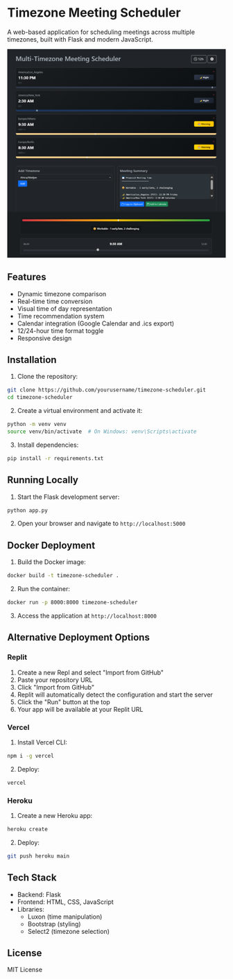 # Timezone Meeting Scheduler

A web-based application for scheduling meetings across multiple timezones, built with Flask and modern JavaScript.

<img src="https://github.com/graysonchalmers/timezone-scheduler/blob/main/timezone-scheduler-screenshot.png">

## Features

- Dynamic timezone comparison
- Real-time time conversion
- Visual time of day representation
- Time recommendation system
- Calendar integration (Google Calendar and .ics export)
- 12/24-hour time format toggle
- Responsive design

## Installation

1. Clone the repository:
```bash
git clone https://github.com/yourusername/timezone-scheduler.git
cd timezone-scheduler
```

2. Create a virtual environment and activate it:
```bash
python -m venv venv
source venv/bin/activate  # On Windows: venv\Scripts\activate
```

3. Install dependencies:
```bash
pip install -r requirements.txt
```

## Running Locally

1. Start the Flask development server:
```bash
python app.py
```

2. Open your browser and navigate to `http://localhost:5000`

## Docker Deployment

1. Build the Docker image:
```bash
docker build -t timezone-scheduler .
```

2. Run the container:
```bash
docker run -p 8000:8000 timezone-scheduler
```

3. Access the application at `http://localhost:8000`

## Alternative Deployment Options

### Replit
1. Create a new Repl and select "Import from GitHub"
2. Paste your repository URL
3. Click "Import from GitHub"
4. Replit will automatically detect the configuration and start the server
5. Click the "Run" button at the top
6. Your app will be available at your Replit URL

### Vercel
1. Install Vercel CLI:
```bash
npm i -g vercel
```
2. Deploy:
```bash
vercel
```

### Heroku
1. Create a new Heroku app:
```bash
heroku create
```
2. Deploy:
```bash
git push heroku main
```

## Tech Stack

- Backend: Flask
- Frontend: HTML, CSS, JavaScript
- Libraries:
  - Luxon (time manipulation)
  - Bootstrap (styling)
  - Select2 (timezone selection)

## License

MIT License

